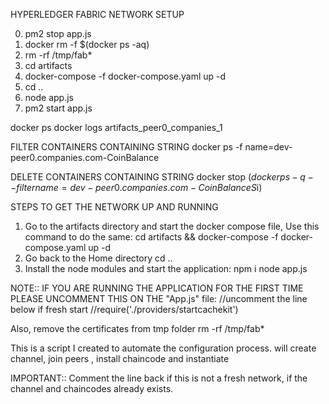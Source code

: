 HYPERLEDGER FABRIC NETWORK SETUP

0) pm2 stop app.js
1) docker rm -f $(docker ps -aq)
2) rm -rf /tmp/fab*
3) cd artifacts 
4) docker-compose -f docker-compose.yaml up -d
5) cd ..
6) node app.js
7) pm2 start app.js

docker ps
docker logs artifacts_peer0_companies_1

FILTER CONTAINERS CONTAINING STRING
docker ps -f name=dev-peer0.companies.com-CoinBalance

DELETE CONTAINERS CONTAINING STRING
docker stop $(docker ps -q --filter name=dev-peer0.companies.com-CoinBalanceS$i)



STEPS TO GET THE NETWORK UP AND RUNNING

1. Go to the artifacts directory and start the docker compose file, Use this command to do the same:
cd artifacts && docker-compose -f docker-compose.yaml up -d
2. Go back to the Home directory
    cd ..
3. Install the node modules and start the application:
    npm i 
    node app.js

NOTE:: IF YOU ARE RUNNING THE APPLICATION FOR THE FIRST TIME PLEASE UNCOMMENT THIS ON THE "App.js" file:
//uncomment the line below if fresh start
//require('./providers/startcachekit')

Also, remove the certificates from tmp folder 
rm -rf /tmp/fab*

This is a script I created to automate the configuration process.
will create channel, join peers , install chaincode and instantiate

IMPORTANT:: Comment the line back if this is not a fresh network, if the channel and chaincodes already exists.

